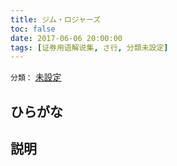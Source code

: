 ```yaml
---
title: ジム・ロジャーズ
toc: false
date: 2017-06-06 20:00:00
tags: [证券用语解说集, さ行, 分類未設定]
---
```


`分類：` [未設定](/tags/分類未設定/)

## ひらがな



## 説明

